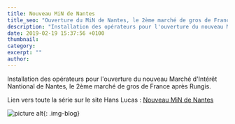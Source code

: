 ```yaml
---
title: Nouveau MiN de Nantes
title_seo: "Ouverture du MiN de Nantes, le 2ème marché de gros de France après Rungis."
description: "Installation des opérateurs pour l'ouverture du nouveau Marché d'Intérêt Nantional de Nantes, le 2ème marché de gros de France après Rungis."
date: 2019-02-19 15:37:56 +0100
thumbnail:
category:
excerpt: ""
author:
---
```


Installation des opérateurs pour l'ouverture du nouveau Marché d'Intérêt Nantional de Nantes, le 2ème marché de gros de France après Rungis.

Lien vers toute la série sur le site Hans Lucas : [Nouveau MiN de Nantes](http://grandouest.hanslucas.com/mthomasset/photo/21553)

![picture alt](/images/min-nantes_01.jpg "Nouveau MiN de Nantes"){: .img-blog}


